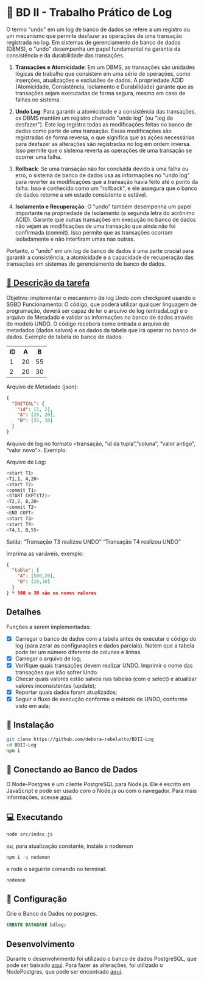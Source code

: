 # :notebook: BD II - Trabalho Prático de Log

O termo "undo" em um log de banco de dados se refere a um registro ou um mecanismo que permite desfazer as operações de uma transação registrada no log. Em sistemas de gerenciamento de banco de dados (DBMS), o "undo" desempenha um papel fundamental na garantia da consistência e da durabilidade das transações.

1. **Transações e Atomicidade**: Em um DBMS, as transações são unidades lógicas de trabalho que consistem em uma série de operações, como inserções, atualizações e exclusões de dados. A propriedade ACID (Atomicidade, Consistência, Isolamento e Durabilidade) garante que as transações sejam executadas de forma segura, mesmo em caso de falhas no sistema.

2. **Undo Log**: Para garantir a atomicidade e a consistência das transações, os DBMS mantêm um registro chamado "undo log" (ou "log de desfazer"). Este log registra todas as modificações feitas no banco de dados como parte de uma transação. Essas modificações são registradas de forma reversa, o que significa que as ações necessárias para desfazer as alterações são registradas no log em ordem inversa. Isso permite que o sistema reverta as operações de uma transação se ocorrer uma falha.

3. **Rollback**: Se uma transação não for concluída devido a uma falha ou erro, o sistema de banco de dados usa as informações no "undo log" para reverter as modificações que a transação havia feito até o ponto da falha. Isso é conhecido como um "rollback", e ele assegura que o banco de dados retorne a um estado consistente e estável.

4. **Isolamento e Recuperação**: O "undo" também desempenha um papel importante na propriedade de Isolamento (a segunda letra do acrônimo ACID). Garante que outras transações em execução no banco de dados não vejam as modificações de uma transação que ainda não foi confirmada (commit). Isso permite que as transações ocorram isoladamente e não interfiram umas nas outras.

Portanto, o "undo" em um log de banco de dados é uma parte crucial para garantir a consistência, a atomicidade e a capacidade de recuperação das transações em sistemas de gerenciamento de banco de dados.

## [:paperclip: Descrição da tarefa](https://docs.google.com/document/d/12ExZiKP9j_zXwnjbZfGA74m5fSXff2ErAOLCdfs0ye0/edit)

Objetivo: implementar o mecanismo de log Undo com checkpoint usando o SGBD
Funcionamento:
O código, que poderá utilizar qualquer linguagem de programação, deverá ser capaz de ler o arquivo de log (entradaLog) e o arquivo de Metadado e validar as informações no banco de dados através do modelo UNDO.
O código receberá como entrada o arquivo de metadados (dados salvos) e os dados da tabela que irá operar no banco de dados.
Exemplo de tabela do banco de dados:

<table>
  <tr>
    <th>ID</th>
    <th>A</th>
    <th>B</th>
  </tr>
  <tr>
    <td>1</td>
    <td>20</td>
    <td>55</td>
  </tr>
  <tr>
    <td>2</td>
    <td>20</td>
    <td>30</td>
  </tr>
</table>

Arquivo de Metadado (json):

```json
{
  "INITIAL": {
    "id": [1, 2],
    "A": [20, 20],
    "B": [55, 30]
  }
}
```

Arquivo de log no formato <transação, “id da tupla”,”coluna”, “valor antigo”, “valor novo”>. Exemplo:

Arquivo de Log:

```bash
<start T1>
<T1,1, A,20>
<start T2>
<commit T1>
<START CKPT(T2)>
<T2,2, B,20>
<commit T2>
<END CKPT>
<start T3>
<start T4>
<T4,1, B,55>
```

Saída:
“Transação T3 realizou UNDO”
“Transação T4 realizou UNDO”

Imprima as variáveis, exemplo:

```json
{
  "table": {
    "A": [500,20],
    "B": [20,30]
  }
} * 500 e 30 são os novos valores

```

## Detalhes

Funções a serem implementadas:

- [x] Carregar o banco de dados com a tabela antes de executar o código do log (para zerar as configurações e dados parciais). Notem que a tabela pode ter um número diferente de colunas e linhas.
- [x] Carregar o arquivo de log;
- [x] Verifique quais transações devem realizar UNDO. Imprimir o nome das transações que irão sofrer Undo.
- [x] Checar quais valores estão salvos nas tabelas (com o select) e atualizar valores inconsistentes (update);
- [x] Reportar quais dados foram atualizados;
- [x] Seguir o fluxo de execução conforme o método de UNDO, conforme visto em aula;

## :floppy_disk: Instalação

```bash
git clone https://github.com/debora-rebelatto/BDII-Log
cd BDII-Log
npm i
```

## :electric_plug: Conectando ao Banco de Dados

O Node-Postgres é um cliente PostgreSQL para Node.js. Ele é escrito em JavaScript e pode ser usado com o Node.js ou com o navegador. Para mais informações, acesse [aqui](https://node-postgres.com/).

## :computer: Executando

```bash
node src/index.js
```

ou, para atualização constante, instale o nodemon

```bash
npm i -g nodemon
```

e rode o seguinte comando no terminal:

```bash
nodemon
```

## :wrench: Configuração

Crie o Banco de Dados no postgres.

```sql
CREATE DATABASE bdlog;
```

## Desenvolvimento

Durante o desenvolvimento foi utilizado o banco de dados PostgreSQL, que pode ser baixado [aqui](https://www.postgresql.org/download/).
Para fazer as alterações, foi utilizado o NodePostgres, que pode ser encontrado [aqui](https://node-postgres.com/).
